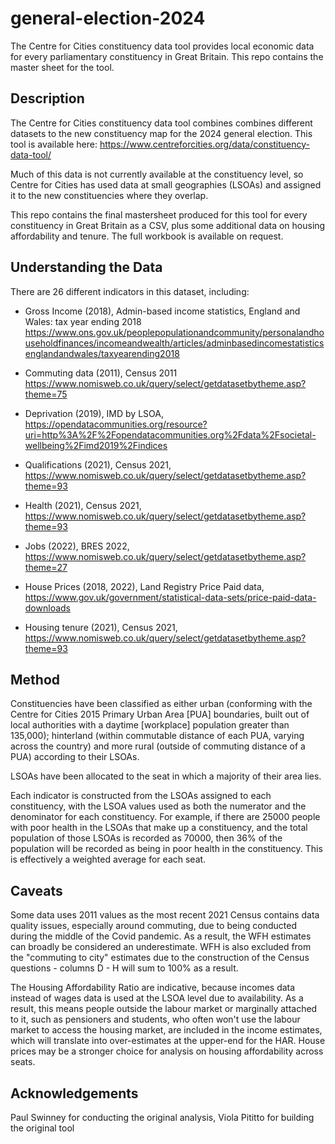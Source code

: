 # general-election-2024
 The Centre for Cities constituency data tool provides local economic data for every parliamentary constituency in Great Britain. This repo contains the master sheet for the tool.
 
## Description 

The Centre for Cities constituency data tool combines combines different datasets to the new constituency map for the 2024 general election. This tool is available here: https://www.centreforcities.org/data/constituency-data-tool/

Much of this data is not currently available at the constituency level, so Centre for Cities has used data at small geographies (LSOAs) and assigned it to the new constituencies where they overlap.

This repo contains the final mastersheet produced for this tool for every constituency in Great Britain as a CSV, plus some additional data on housing affordability and tenure. The full workbook is available on request.

## Understanding the Data

There are 26 different indicators in this dataset, including:

* Gross Income (2018), Admin-based income statistics, England and Wales: tax year ending 2018 https://www.ons.gov.uk/peoplepopulationandcommunity/personalandhouseholdfinances/incomeandwealth/articles/adminbasedincomestatisticsenglandandwales/taxyearending2018

* Commuting data (2011), Census 2011 https://www.nomisweb.co.uk/query/select/getdatasetbytheme.asp?theme=75

* Deprivation (2019), IMD by LSOA, https://opendatacommunities.org/resource?uri=http%3A%2F%2Fopendatacommunities.org%2Fdata%2Fsocietal-wellbeing%2Fimd2019%2Findices

* Qualifications (2021), Census 2021, https://www.nomisweb.co.uk/query/select/getdatasetbytheme.asp?theme=93

* Health (2021), Census 2021, https://www.nomisweb.co.uk/query/select/getdatasetbytheme.asp?theme=93

* Jobs (2022), BRES 2022, https://www.nomisweb.co.uk/query/select/getdatasetbytheme.asp?theme=27

* House Prices (2018, 2022), Land Registry Price Paid data, https://www.gov.uk/government/statistical-data-sets/price-paid-data-downloads

* Housing tenure (2021), Census 2021, https://www.nomisweb.co.uk/query/select/getdatasetbytheme.asp?theme=93

## Method

Constituencies have been classified as either urban (conforming with the Centre for Cities 2015 Primary Urban Area [PUA] boundaries, built out of local authorities with a daytime [workplace] population greater than 135,000); hinterland (within commutable distance of each PUA, varying across the country) and more rural (outside of commuting distance of a PUA) according to their LSOAs. 

LSOAs have been allocated to the seat in which a majority of their area lies. 

Each indicator is constructed from the LSOAs assigned to each constituency, with the LSOA values used as both the numerator and the denominator for each constituency. For example, if there are 25000 people with poor health in the LSOAs that make up a constituency, and the total population of those LSOAs is recorded as 70000, then 36% of the population will be recorded as being in poor health in the constituency. This is effectively a weighted average for each seat.

## Caveats

Some data uses 2011 values as the most recent 2021 Census contains data quality issues, especially around commuting, due to being conducted during the middle of the Covid pandemic. As a result, the WFH estimates can broadly be considered an underestimate. WFH is also excluded from the "commuting to city" estimates due to the construction of the Census questions - columns D - H will sum to 100% as a result.

The Housing Affordability Ratio are indicative, because incomes data instead of wages data is used at the LSOA level due to availability. As a result, this means people outside the labour market or marginally attached to it, such as pensioners and students, who often won't use the labour market to access the housing market, are included in the income estimates, which will translate into over-estimates at the upper-end for the HAR. House prices may be a stronger choice for analysis on housing affordability across seats.

## Acknowledgements

Paul Swinney for conducting the original analysis, Viola Pititto for building the original tool
